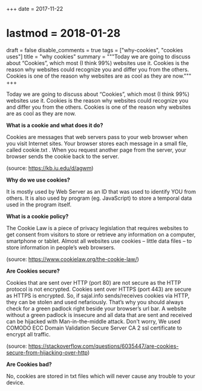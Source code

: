 +++
date = 2017-11-22
# lastmod = 2018-01-28
draft = false
disable_comments = true
tags = ["why-cookies", "cookies uses"]
title = "why cookies"
summary = """Today we are going to discuss about “Cookies”, which most (I think 99%) websites use it. Cookies is the reason why websites could recognize you and differ you from the others. Cookies is one of the reason why websites are as cool as they are now."""
+++

Today we are going to discuss about “Cookies”, which most (I think 99%) websites use it. Cookies is the reason why websites could recognize you and differ you from the others. Cookies is one of the reason why websites are as cool as they are now.

**What is a cookie and what does it do?**

Cookies are messages that web servers pass to your web browser when you visit Internet sites. Your browser stores each message in a small file, called cookie.txt . When you request another page from the server, your browser sends the cookie back to the server.

(source: https://kb.iu.edu/d/agwm)

**Why do we use cookies?**

It is mostly used by Web Server as an ID that was used to identify YOU from others. It is also used by program (eg. JavaScript) to store a temporal data used in the program itself.

**What is a cookie policy?**

The Cookie Law is a piece of privacy legislation that requires websites to get consent from visitors to store or retrieve any information on a computer, smartphone or tablet. Almost all websites use cookies – little data files – to store information in people’s web browsers.

(source: https://www.cookielaw.org/the-cookie-law/)

**Are Cookies secure?**

Cookies that are sent over HTTP (port 80) are not secure as the HTTP protocol is not encrypted. Cookies sent over HTTPS (port 443) are secure as HTTPS is encrypted. So, if sajal.info sends/receives cookies via HTTP, they can be stolen and used nefariously. That’s why you should always check for a green padlock right beside your browser’s url bar. A website without a green padlock is insecure and all data that are sent and received can be hijacked with Man-in-the-middle attack. Don't worry, We used COMODO ECC Domain Validation Secure Server CA 2 ssl certificate to encrypt all traffic.

(source: https://stackoverflow.com/questions/6035447/are-cookies-secure-from-hijacking-over-http)

**Are Cookies bad?**

No, cookies are stored in txt files which will never cause any trouble to your device.
